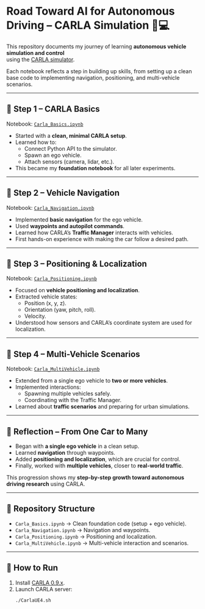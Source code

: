 # Road Toward AI for Autonomous Driving – CARLA Simulation 🚗💻

This repository documents my journey of learning **autonomous vehicle simulation and control**  
using the [CARLA simulator](https://carla.org/).  

Each notebook reflects a step in building up skills, from setting up a clean base code to implementing navigation, positioning, and multi-vehicle scenarios.

---

## 📘 Step 1 – CARLA Basics
Notebook: [`Carla_Basics.ipynb`](./Carla_Basics.ipynb)

- Started with a **clean, minimal CARLA setup**.  
- Learned how to:
  - Connect Python API to the simulator.  
  - Spawn an ego vehicle.  
  - Attach sensors (camera, lidar, etc.).  
- This became my **foundation notebook** for all later experiments.  

---

## 📗 Step 2 – Vehicle Navigation
Notebook: [`Carla_Navigation.ipynb`](./Carla_Navigation.ipynb)

- Implemented **basic navigation** for the ego vehicle.  
- Used **waypoints and autopilot commands**.  
- Learned how CARLA’s **Traffic Manager** interacts with vehicles.  
- First hands-on experience with making the car follow a desired path.  

---

## 📕 Step 3 – Positioning & Localization
Notebook: [`Carla_Positioning.ipynb`](./Carla_Positioning.ipynb)

- Focused on **vehicle positioning and localization**.  
- Extracted vehicle states:
  - Position (x, y, z).  
  - Orientation (yaw, pitch, roll).  
  - Velocity.  
- Understood how sensors and CARLA’s coordinate system are used for localization.  

---

## 📙 Step 4 – Multi-Vehicle Scenarios
Notebook: [`Carla_MultiVehicle.ipynb`](./Carla_MultiVehicle.ipynb)

- Extended from a single ego vehicle to **two or more vehicles**.  
- Implemented interactions:
  - Spawning multiple vehicles safely.  
  - Coordinating with the Traffic Manager.  
- Learned about **traffic scenarios** and preparing for urban simulations.  

---

## 🌱 Reflection – From One Car to Many
- Began with **a single ego vehicle** in a clean setup.  
- Learned **navigation** through waypoints.  
- Added **positioning and localization**, which are crucial for control.  
- Finally, worked with **multiple vehicles**, closer to **real-world traffic**.  

This progression shows my **step-by-step growth toward autonomous driving research** using CARLA.  

---

## 📂 Repository Structure
- `Carla_Basics.ipynb` → Clean foundation code (setup + ego vehicle).  
- `Carla_Navigation.ipynb` → Navigation and waypoints.  
- `Carla_Positioning.ipynb` → Positioning and localization.  
- `Carla_MultiVehicle.ipynb` → Multi-vehicle interaction and scenarios.  

---

## 🚀 How to Run
1. Install [CARLA 0.9.x](https://carla.org/).  
2. Launch CARLA server:  
   ```bash
   ./CarlaUE4.sh
